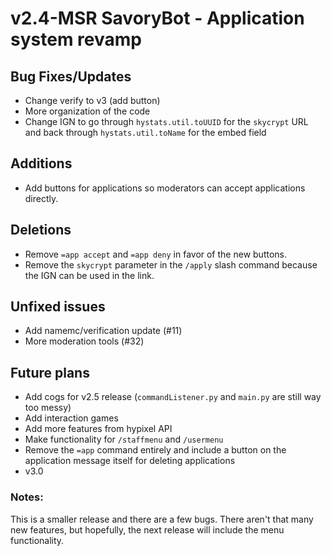 # v2.4-MSR SavoryBot - Application system revamp
## Bug Fixes/Updates
- Change verify to v3 (add button)
- More organization of the code
- Change IGN to go through `hystats.util.toUUID` for the `skycrypt` URL and back through `hystats.util.toName` for the embed field

## Additions
- Add buttons for applications so moderators can accept applications directly.

## Deletions
- Remove `=app accept` and `=app deny` in favor of the new buttons.
- Remove the `skycrypt` parameter in the `/apply` slash command because the IGN can be used in the link.

## Unfixed issues
- Add namemc/verification update (#11)
- More moderation tools (#32)

## Future plans
- Add cogs for v2.5 release (`commandListener.py` and `main.py` are still way too messy)
- Add interaction games
- Add more features from hypixel API
- Make functionality for `/staffmenu` and `/usermenu`
- Remove the `=app` command entirely and include a button on the application message itself for deleting applications
- v3.0

### Notes:
This is a smaller release and there are a few bugs. There aren't that many new features, but hopefully, the next release will include the menu functionality.
